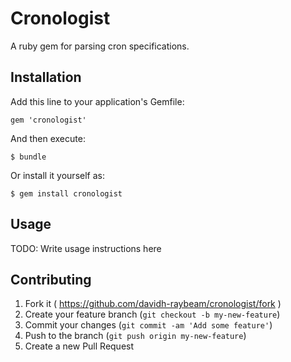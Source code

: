 # Cronologist

A ruby gem for parsing cron specifications.

## Installation

Add this line to your application's Gemfile:

    gem 'cronologist'

And then execute:

    $ bundle

Or install it yourself as:

    $ gem install cronologist

## Usage

TODO: Write usage instructions here

## Contributing

1. Fork it ( https://github.com/davidh-raybeam/cronologist/fork )
2. Create your feature branch (`git checkout -b my-new-feature`)
3. Commit your changes (`git commit -am 'Add some feature'`)
4. Push to the branch (`git push origin my-new-feature`)
5. Create a new Pull Request
